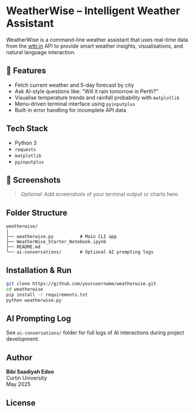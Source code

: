 
# WeatherWise – Intelligent Weather Assistant

WeatherWise is a command-line weather assistant that uses real-time data from the [wttr.in](https://wttr.in) API to provide smart weather insights, visualisations, and natural language interaction.

## 🚀 Features

-  Fetch current weather and 5-day forecast by city
-  Ask AI-style questions like: "Will it rain tomorrow in Perth?"
-  Visualise temperature trends and rainfall probability with `matplotlib`
-  Menu-driven terminal interface using `pyinputplus`
-  Built-in error handling for incomplete API data

## Tech Stack

- Python 3
- `requests`
- `matplotlib`
- `pyinputplus`

## 📸 Screenshots

> _Optional_: Add screenshots of your terminal output or charts here.

## Folder Structure

```
weatherwise/
│
├── weatherwise.py          # Main CLI app
├── WeatherWise_Starter_Notebook.ipynb
├── README.md
└── ai-conversations/       # Optional AI prompting logs
```

## Installation & Run

```bash
git clone https://github.com/yourusername/weatherwise.git
cd weatherwise
pip install -r requirements.txt
python weatherwise.py
```

##  AI Prompting Log

See `ai-conversations/` folder for full logs of AI interactions during project development.



##  Author

**Bibi Saadiyah Edoo**  
Curtin University  
 May 2025

## License
